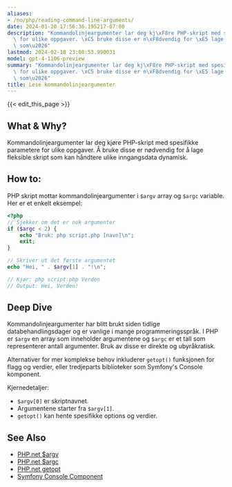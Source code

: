 ```yaml
---
aliases:
- /no/php/reading-command-line-arguments/
date: 2024-01-20 17:56:36.195217-07:00
description: "Kommandolinjeargumenter lar deg kj\xF8re PHP-skript med spesifikke parametere\
  \ for ulike oppgaver. \xC5 bruke disse er n\xF8dvendig for \xE5 lage fleksible skript\
  \ som\u2026"
lastmod: 2024-02-18 23:08:53.990031
model: gpt-4-1106-preview
summary: "Kommandolinjeargumenter lar deg kj\xF8re PHP-skript med spesifikke parametere\
  \ for ulike oppgaver. \xC5 bruke disse er n\xF8dvendig for \xE5 lage fleksible skript\
  \ som\u2026"
title: Lese kommandolinjeargumenter
---
```


{{< edit_this_page >}}

## What & Why?
Kommandolinjeargumenter lar deg kjøre PHP-skript med spesifikke parametere for ulike oppgaver. Å bruke disse er nødvendig for å lage fleksible skript som kan håndtere ulike inngangsdata dynamisk.

## How to:
PHP skript mottar kommandolinjeargumenter i `$argv` array og `$argc` variable. Her er et enkelt eksempel:

```php
<?php
// Sjekker om det er nok argumenter
if ($argc < 2) {
    echo "Bruk: php script.php [navn]\n";
    exit;
}

// Skriver ut det første argumentet
echo "Hei, " . $argv[1] . "!\n";

// Kjør: php script.php Verden
// Output: Hei, Verden!
```

## Deep Dive
Kommandolinjeargumenter har blitt brukt siden tidlige databehandlingsdager og er vanlige i mange programmeringsspråk. I PHP er `$argv` en array som inneholder argumentene og `$argc` er et tall som representerer antall argumenter. Bruk av disse er direkte og ubyråkratisk.

Alternativer for mer komplekse behov inkluderer `getopt()` funksjonen for flagg og verdier, eller tredjeparts biblioteker som Symfony's Console komponent.

Kjernedetaljer:
- `$argv[0]` er skriptnavnet.
- Argumentene starter fra `$argv[1]`.
- `getopt()` kan hente spesifikke options og verdier.

## See Also
- [PHP.net $argv](https://www.php.net/manual/en/reserved.variables.argv.php)
- [PHP.net $argc](https://www.php.net/manual/en/reserved.variables.argc.php)
- [PHP.net getopt](https://www.php.net/manual/en/function.getopt.php)
- [Symfony Console Component](https://symfony.com/doc/current/components/console.html)
